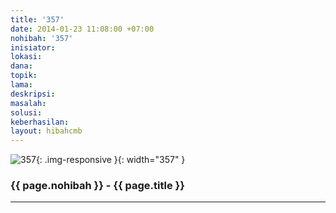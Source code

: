 ```yaml
---
title: '357'
date: 2014-01-23 11:08:00 +07:00
nohibah: '357'
inisiator:
lokasi:
dana:
topik:
lama:
deskripsi:
masalah:
solusi:
keberhasilan:
layout: hibahcmb
---
```


![357](/static/img/hibahcmb/357.png){: .img-responsive }{: width="357" }

### {{ page.nohibah }} - {{ page.title }}

---
